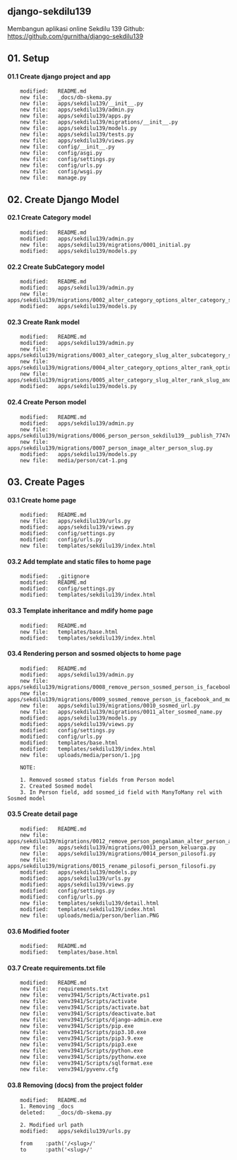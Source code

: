 ## django-sekdilu139
Membangun aplikasi online Sekdilu 139
Github: https://github.com/gurnitha/django-sekdilu139


## 01. Setup

#### 01.1 Create django project and app

        modified:   README.md
        new file:   _docs/db-skema.py
        new file:   apps/sekdilu139/__init__.py
        new file:   apps/sekdilu139/admin.py
        new file:   apps/sekdilu139/apps.py
        new file:   apps/sekdilu139/migrations/__init__.py
        new file:   apps/sekdilu139/models.py
        new file:   apps/sekdilu139/tests.py
        new file:   apps/sekdilu139/views.py
        new file:   config/__init__.py
        new file:   config/asgi.py
        new file:   config/settings.py
        new file:   config/urls.py
        new file:   config/wsgi.py
        new file:   manage.py


## 02. Create Django Model

#### 02.1 Create Category model

        modified:   README.md
        modified:   apps/sekdilu139/admin.py
        new file:   apps/sekdilu139/migrations/0001_initial.py
        modified:   apps/sekdilu139/models.py

#### 02.2 Create SubCategory model

        modified:   README.md
        modified:   apps/sekdilu139/admin.py
        new file:   apps/sekdilu139/migrations/0002_alter_category_options_alter_category_slug_and_more.py
        modified:   apps/sekdilu139/models.py

#### 02.3 Create Rank model

        modified:   README.md
        modified:   apps/sekdilu139/admin.py
        new file:   apps/sekdilu139/migrations/0003_alter_category_slug_alter_subcategory_slug_rank.py
        new file:   apps/sekdilu139/migrations/0004_alter_category_options_alter_rank_options_and_more.py
        new file:   apps/sekdilu139/migrations/0005_alter_category_slug_alter_rank_slug_and_more.py
        modified:   apps/sekdilu139/models.py

#### 02.4 Create Person model

        modified:   README.md
        modified:   apps/sekdilu139/admin.py
        new file:   apps/sekdilu139/migrations/0006_person_person_sekdilu139__publish_7747e8_idx.py
        new file:   apps/sekdilu139/migrations/0007_person_image_alter_person_slug.py
        modified:   apps/sekdilu139/models.py
        new file:   media/person/cat-1.png


## 03. Create Pages

#### 03.1 Create home page

        modified:   README.md
        new file:   apps/sekdilu139/urls.py
        modified:   apps/sekdilu139/views.py
        modified:   config/settings.py
        modified:   config/urls.py
        new file:   templates/sekdilu139/index.html

#### 03.2 Add template and static files to home page

        modified:   .gitignore
        modified:   README.md
        modified:   config/settings.py
        modified:   templates/sekdilu139/index.html

#### 03.3 Template inheritance and mdify home page

        modified:   README.md
        new file:   templates/base.html
        modified:   templates/sekdilu139/index.html

#### 03.4 Rendering person and sosmed objects to home page

        modified:   README.md
        modified:   apps/sekdilu139/admin.py
        new file:   apps/sekdilu139/migrations/0008_remove_person_sosmed_person_is_facebook_and_more.py
        new file:   apps/sekdilu139/migrations/0009_sosmed_remove_person_is_facebook_and_more.py
        new file:   apps/sekdilu139/migrations/0010_sosmed_url.py
        new file:   apps/sekdilu139/migrations/0011_alter_sosmed_name.py
        modified:   apps/sekdilu139/models.py
        modified:   apps/sekdilu139/views.py
        modified:   config/settings.py
        modified:   config/urls.py
        modified:   templates/base.html
        modified:   templates/sekdilu139/index.html
        new file:   uploads/media/person/1.jpg

        NOTE:

        1. Removed sosmed status fields from Person model
        2. Created Sosmed model
        3. In Person field, add sosmed_id field with ManyToMany rel with Sosmed model

#### 03.5 Create detail page

        modified:   README.md
        new file:   apps/sekdilu139/migrations/0012_remove_person_pengalaman_alter_person_about_me_and_more.py
        new file:   apps/sekdilu139/migrations/0013_person_keluarga.py
        new file:   apps/sekdilu139/migrations/0014_person_pilosofi.py
        new file:   apps/sekdilu139/migrations/0015_rename_pilosofi_person_filosofi.py
        modified:   apps/sekdilu139/models.py
        modified:   apps/sekdilu139/urls.py
        modified:   apps/sekdilu139/views.py
        modified:   config/settings.py
        modified:   config/urls.py
        new file:   templates/sekdilu139/detail.html
        modified:   templates/sekdilu139/index.html
        new file:   uploads/media/person/berlian.PNG

#### 03.6 Modified footer

        modified:   README.md
        modified:   templates/base.html

#### 03.7 Create requirements.txt file

        modified:   README.md
        new file:   requirements.txt
        new file:   venv3941/Scripts/Activate.ps1
        new file:   venv3941/Scripts/activate
        new file:   venv3941/Scripts/activate.bat
        new file:   venv3941/Scripts/deactivate.bat
        new file:   venv3941/Scripts/django-admin.exe
        new file:   venv3941/Scripts/pip.exe
        new file:   venv3941/Scripts/pip3.10.exe
        new file:   venv3941/Scripts/pip3.9.exe
        new file:   venv3941/Scripts/pip3.exe
        new file:   venv3941/Scripts/python.exe
        new file:   venv3941/Scripts/pythonw.exe
        new file:   venv3941/Scripts/sqlformat.exe
        new file:   venv3941/pyvenv.cfg

#### 03.8 Removing (docs) from the project folder

        modified:   README.md
        1. Removing _docs
        deleted:    _docs/db-skema.py
        
        2. Modified url path
        modified:   apps/sekdilu139/urls.py

        from    :path('/<slug>/'
        to      :path('<slug>/'